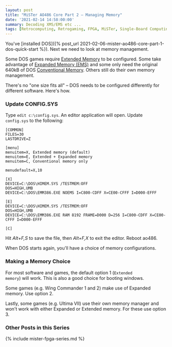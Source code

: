 ```yaml
---
layout: post
title: "MiSTer AO486 Core Part 2 – Managing Memory"
date: '2021-02-14 14:58:00:00'
summary: Decoding XMS/EMS etc ...
tags: [Retrocomputing, Retrogaming, FPGA, MiSTer, Single-Board Computing]
---
```


You've [installed DOS]({% post_url 2021-02-06-mister-ao486-core-part-1-dos-quick-start %}). Next we need to look at memory management.

Some DOS games require <a href="https://en.wikipedia.org/wiki/Extended_memory" target="_blank">Extended Memory</a> to be configured. Some take advantage of <a href="https://en.m.wikipedia.org/wiki/Expanded_memory" target="_blank">Expanded Memory (EMS)</a> and some only need the original 640kB of DOS <a href="https://en.wikipedia.org/wiki/Conventional_memory" target="_blank">Conventional Memory</a>. Others still do their own memory management.

There's no "one size fits all" – DOS needs to be configured differently for different software. Here's how.


### Update CONFIG.SYS

Type <code>edit c:\config.sys</code>. An editor application will open. Update <code>config.sys</code> to the following:

````
[COMMON]
FILES=30
LASTDRIVE=Z

[menu]  
menuitem=X, Extended memory (default)
menuitem=E, Extended + Expanded memory
menuitem=C, Conventional memory only

menudefault=X,10

[X]
DEVICE=C:\DOS\HIMEM.SYS /TESTMEM:OFF
DOS=HIGH,UMB
DEVICE=C:\DOS\EMM386.EXE NOEMS I=C800-CDFF X=CE00-CFFF I=D000-EFFF

[E]
DEVICE=C:\DOS\HIMEM.SYS /TESTMEM:OFF
DOS=HIGH,UMB
DEVICE=C:\DOS\EMM386.EXE RAM 8192 FRAME=D000 D=256 I=C800-CDFF X=CE00-CFFF I=D000-EFFF

[C]
````

Hit *Alt+F,S* to save the file, then *Alt+F,X* to exit the editor. Reboot ao486.

When DOS starts again, you'll have a choice of memory configurations.


### Making a Memory Choice

For most software and games, the default option 1 (<code>Extended memory</code>) will work. This is also a good choice for booting windows.

Some games (e.g. Wing Commander 1 and 2) make use of Expanded memory. Use option 2.

Lastly, some games (e.g. Ultima VII) use their own memory manager and won't work with either Expanded or Extended memory. For these use option 3.


### Other Posts in this Series

{% include mister-fpga-series.md %}

